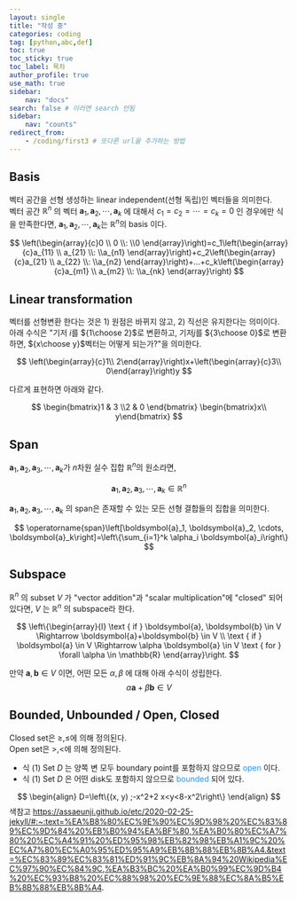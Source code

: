 ```yaml
---
layout: single
title: "작성 중"
categories: coding
tag: [python,abc,def]
toc: true
toc_sticky: true
toc_label: 목차
author_profile: true
use_math: true
sidebar: 
    nav: "docs"
search: false # 이러면 search 안됨
sidebar:
    nav: "counts"
redirect_from:
    - /coding/first3 # 또다른 url을 추가하는 방법
---
```


## Basis
벡터 공간을 선형 생성하는 linear independent(선형 독립)인 벡터들을 의미한다.  
벡터 공간 $\mathbb{R}^n$ 의 벡터 $\boldsymbol{a}_1, \boldsymbol{a}_2, \cdots, \boldsymbol{a}_k$ 에 대해서
$c_1=c_2=\cdots=c_k=0$ 인 경우에만 식을 만족한다면, $\boldsymbol{a}_1, \boldsymbol{a}_2, \cdots, \boldsymbol{a}_k$는 $\mathbb{R}^n$의 basis 이다.

$$
\left(\begin{array}{c}0 \\ 0 \\: \\0 \end{array}\right)=c_1\left(\begin{array}{c}a_{11} \\ a_{21} \\: \\a_{n1} \end{array}\right)+c_2\left(\begin{array}{c}a_{21} \\ a_{22} \\: \\a_{n2} \end{array}\right)+...+c_k\left(\begin{array}{c}a_{m1} \\ a_{m2} \\: \\a_{nk} \end{array}\right)
$$

## Linear transformation
벡터를 선형변환 한다는 것은 1) 원점은 바뀌지 않고, 2) 직선은 유지한다는 의미이다.  
아래 수식은 "기저 $i$를 ${1\choose 2}$로 변환하고, 기저$j$를 ${3\choose 0}$로 변환하면, ${x\choose y}$벡터는 어떻게 되는가?"을 의미한다.

$$
\left(\begin{array}{c}1\\ 2\end{array}\right)x+\left(\begin{array}{c}3\\ 0\end{array}\right)y
$$

다르게 표현하면 아래와 같다.

$$
\begin{bmatrix}1 & 3 \\2 & 0 \end{bmatrix} \begin{bmatrix}x\\ y\end{bmatrix}
$$


## Span
 $\boldsymbol{a}_1, \boldsymbol{a}_2,\boldsymbol{a}_3, \cdots, \boldsymbol{a}_k$가 $n$차원 실수 집합 $\mathbb{R}^n$의 원소라면,
 
$$
\boldsymbol{a}_1, \boldsymbol{a}_2,\boldsymbol{a}_3, \cdots, \boldsymbol{a}_k \in \mathbb{R}^n
$$


$\boldsymbol{a}_1, \boldsymbol{a}_2,\boldsymbol{a}_3, \cdots, \boldsymbol{a}_k$ 의 span은 존재할 수 있는 모든 선형 결합들의 집합을 의미한다.

$$
\operatorname{span}\left[\boldsymbol{a}_1, \boldsymbol{a}_2, \cdots, \boldsymbol{a}_k\right]=\left\{\sum_{i=1}^k \alpha_i \boldsymbol{a}_i\right\}
$$

## Subspace
$\mathbb{R}^n$ 의 subset $V$ 가 "vector addition"과 "scalar multiplication"에 "closed" 되어 있다면, $V$ 는 $\mathbb{R}^n$ 의 subspace라 한다.

$$
\left\{\begin{array}{l}
\text { if } \boldsymbol{a}, \boldsymbol{b} \in V \Rightarrow \boldsymbol{a}+\boldsymbol{b} \in V \\
\text { if } \boldsymbol{a} \in V \Rightarrow \alpha \boldsymbol{a} \in V \text { for } \forall \alpha \in \mathbb{R}
\end{array}\right.
$$

만약 $\boldsymbol{a}, \boldsymbol{b} \in V$ 이면, 어떤 모든 $\alpha, \beta$ 에 대해 아래 수식이 성립한다.
$$
\alpha \boldsymbol{a}+\beta \boldsymbol{b} \in V
$$

## Bounded, Unbounded / Open, Closed

Closed set은 $\geqslant, \leqslant$에 의해 정의된다.    
Open set은 $>,<$에 의해 정의된다.

<!-- - 식 (1) 은 양쪽 변 모두 boundary point를 포함하지 않으므로 <span style="color:blue">open</spen>  이다. -->
- 식 (1) Set $D%$ 는 양쪽 변 모두 boundary point를 포함하지 않으므로 <font color='#1E90FF'> open </font> 이다.
- 식 (1) Set $D$ 은 어떤 disk도 포함하지 않으므로 <font color='#1E90FF'> bounded </font> 되어 있다.    

$$
\begin{align}
D=\left\{(x, y) ;-x^2+2 x<y<8-x^2\right\}
\end{align}
$$
 색참고
https://assaeunji.github.io/etc/2020-02-25-jekyll/#:~:text=%EA%B8%80%EC%9E%90%EC%9D%98%20%EC%83%89%EC%9D%84%20%EB%B0%94%EA%BF%80,%EA%B0%80%EC%A7%80%20%EC%A4%91%20%ED%95%98%EB%82%98%EB%A1%9C%20%EC%A7%80%EC%A0%95%ED%95%A9%EB%8B%88%EB%8B%A4.&text=%EC%83%89%EC%83%81%ED%91%9C%EB%8A%94%20Wikipedia%EC%97%90%EC%84%9C,%EA%B3%BC%20%EA%B0%99%EC%9D%B4%20%EC%93%B8%20%EC%88%98%20%EC%9E%88%EC%8A%B5%EB%8B%88%EB%8B%A4.